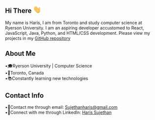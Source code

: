 ## Hi There <img src="waving-hand-joypixels.gif" width="30">

My name is Haris, I am from Toronto and study computer science at Ryerson University. I am an aspiring developer accustomed to React, JavaScript, Java, Python, and HTML/CSS development. Please view my projects in my [GitHub repository](https://github.com/haris-sujethan?tab=repositories)

## About Me

  •🎓Ryerson University | Computer Science <br/>
  •📍Toronto, Canada <br/>
  •📚Constantly learning new technologies <br/>
  
## Contact Info

   •📧Contact me through email: Sujethanharis@gmail.com <br/>
   •💼Connect with me through LinkedIn: [Haris Sujethan](https://www.linkedin.com/in/haris-sujethan-3b251921a/)
